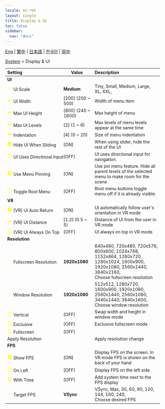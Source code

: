 ```yaml
---
locale: en-rUS
layout: single
title: Display & UI
toc: false
sidebar:
  nav: "docs"
---
```

[Eng](/dancexr/menu/2025.4/system/screen) | [繁中](/tw/dancexr/menu/2025.4/system/screen) | [日本語](/jp/dancexr/menu/2025.4/system/screen) | [한국어](/kr/dancexr/menu/2025.4/system/screen) | [简中](/zh/dancexr/menu/2025.4/system/screen)

[System](../menu#System) > Display & UI



| Setting | Value | Description |
| :--- | --- | :--- |
|<nobr> <b>UI</b></nobr>|| 
|<nobr>![chevron icon](/images/icon/ic_chevron.png) UI Scale</nobr>| **Medium** | Tiny, Small, Medium, Large, XL, XXL,  |
|<nobr>![slider icon](/images/icon/ic_slider.png) UI Width</nobr>| [200] (200 ~ 500) | Width of menu item
|<nobr>![slider icon](/images/icon/ic_slider.png) Max UI Height</nobr>| [800] (240 ~ 1600) | Max height of menu
|<nobr>![slider icon](/images/icon/ic_slider.png) Max UI Levels</nobr>| [2] (1 ~ 6) | Max levels of menu levels appear at the same time
|<nobr>![slider icon](/images/icon/ic_slider.png) Indentation</nobr>| [4] (0 ~ 20) | Size of menu indentation
|<nobr>![check_on icon](/images/icon/ic_check_on.png) Hide UI When Sliding</nobr>| [ON] | When using slider, hide the rest of the UI
|<nobr>![check_off icon](/images/icon/ic_check_off.png) UI Uses Directinoal Input</nobr>| [OFF] | UI uses directional input for navigation.
|<nobr>![check_on icon](/images/icon/ic_check_on.png) Use Menu Pinning</nobr>| [ON] | Use pin menu feature. Hide all parent levels of the selected menu to make room for the scene
|<nobr>![check_off icon](/images/icon/ic_check_off.png) Toggle Root Menu</nobr>| [OFF] | Root menu buttons toggle menu off if it is already visible.
|<nobr> <b>VR</b></nobr>|| 
|<nobr>![check_on icon](/images/icon/ic_check_on.png) [VR] UI Auto Return</nobr>| [ON] | UI automatically follow user's orientation in VR mode
|<nobr>![slider icon](/images/icon/ic_slider.png) [VR] UI Distance</nobr>| [1.2] (0.5 ~ 5) | Distance of UI from the user in VR mode
|<nobr>![check_off icon](/images/icon/ic_check_off.png) [VR] UI Always On Top</nobr>| [OFF] | UI always on top in VR mode
|<nobr> <b>Resolution</b></nobr>|| 
|<nobr>![chevron icon](/images/icon/ic_chevron.png) Fullscreen Resolution</nobr>| **1920x1080** | 640x480, 720x480, 720x576, 800x600, 1024x768, 1152x864, 1280x720, 1280x1024, 1600x900, 1920x1080, 2560x1440, 3840x2160, <br/>Choose fullscreen resolution |
|<nobr>![chevron icon](/images/icon/ic_chevron.png) Window Resolution</nobr>| **1920x1080** | 512x512, 1280x720, 1600x900, 1920x1080, 2560x1440, 2560x1080, 3440x1440, 3840x1600, <br/>Choose window resolution |
|<nobr>![check_off icon](/images/icon/ic_check_off.png) Vertical</nobr>| [OFF] | Swap width and height in window mode
|<nobr>![check_off icon](/images/icon/ic_check_off.png) Exclusive</nobr>| [OFF] | Exclusive fullscreen mode
|<nobr>![check_off icon](/images/icon/ic_check_off.png) Fullscreen</nobr>| [OFF] | 
|<nobr> Apply Resolution</nobr>|| Apply resolution change
|<nobr> <b>FPS</b></nobr>|| 
|<nobr>![check_on icon](/images/icon/ic_check_on.png) Show FPS</nobr>| [ON] | Display FPS on the screen. In VR mode FPS is shown on the back of your hand
|<nobr>![check_off icon](/images/icon/ic_check_off.png) On Left</nobr>| [OFF] | Display FPS on the left side
|<nobr>![check_off icon](/images/icon/ic_check_off.png) With Time</nobr>| [OFF] | Add system time next to the FPS display
|<nobr>![chevron icon](/images/icon/ic_chevron.png) Target FPS</nobr>| **VSync** | VSync, Max, 30, 60, 90, 120, 144, 160, 240, <br/>Choose desired FPS |
